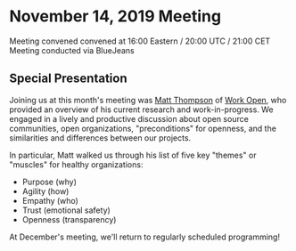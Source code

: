 # November 14, 2019 Meeting

Meeting convened convened at 16:00 Eastern / 20:00 UTC / 21:00 CET  
Meeting conducted via BlueJeans

## Special Presentation

Joining us at this month's meeting was  [Matt Thompson](https://twitter.com/openmatt) of [Work Open](https://workopen.org/), who provided an overview of his current research and work-in-progress. We engaged in a lively and productive discussion about open source communities, open organizations, "preconditions" for openness, and the similarities and differences between our projects.

In particular, Matt walked us through his list of five key "themes" or "muscles" for healthy organizations:

- Purpose (why)
- Agility (how)
- Empathy (who)
- Trust (emotional safety)
- Openness (transparency)

At December's meeting, we'll return to regularly scheduled programming!
